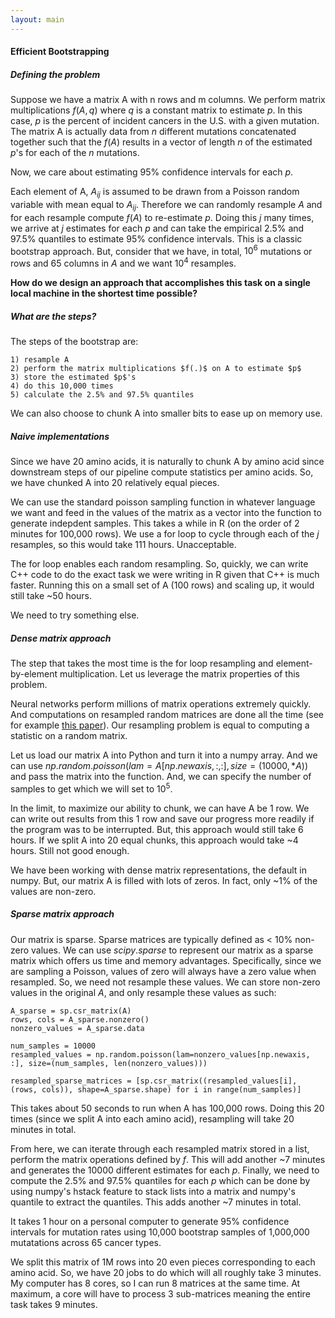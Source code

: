```yaml
---
layout: main
---
```


#### Efficient Bootstrapping


##### Defining the problem

Suppose we have a matrix A with n rows and m columns. We perform matrix multiplications $f(A,q)$ where $q$ is a constant matrix to estimate $p$. In this case, $p$ is the percent of incident cancers in the U.S. with a given mutation. The matrix A is actually data from $n$ different mutations concatenated together such that the $f(A)$ results in a vector of length $n$ of the estimated $p$'s for each of the $n$ mutations. 

Now, we care about estimating 95% confidence intervals for each $p$.   

Each element of A, $A_{ij}$ is assumed to be drawn from a Poisson random variable with mean equal to $A_{ij}$. Therefore we can randomly resample $A$ and for each resample compute $f(A)$ to re-estimate $p$. Doing this $j$ many times, we arrive at $j$ estimates for each $p$ and can take the empirical 2.5% and 97.5% quantiles to estimate 95% confidence intervals. This is a classic bootstrap approach. But, consider that we have, in total, $10^6$ mutations or rows and $65$ columns in $A$ and we want $10^4$ resamples. 

**How do we design an approach that accomplishes this task on a single local machine in the shortest time possible?**


##### What are the steps?

The steps of the bootstrap are: 

	1) resample A
	2) perform the matrix multiplications $f(.)$ on A to estimate $p$
	3) store the estimated $p$'s
	4) do this 10,000 times
	5) calculate the 2.5% and 97.5% quantiles

We can also choose to chunk A into smaller bits to ease up on memory use. 

##### Naive implementations

Since we have 20 amino acids, it is naturally to chunk A by amino acid since downstream steps of our pipeline compute statistics per amino acids. So, we have chunked A into 20 relatively equal pieces. 

We can use the standard poisson sampling function in whatever language we want and feed in the values of the matrix as a vector into the function to generate indepdent samples. This takes a while in R (on the order of 2 minutes for 100,000 rows). We use a for loop to cycle through each of the $j$ resamples, so this would take 111 hours. Unacceptable. 

The for loop enables each random resampling. So, quickly, we can write C++ code to do the exact task we were writing in R given that C++ is much faster. Running this on a small set of A (100 rows) and scaling up, it would still take ~50 hours.

We need to try something else. 


##### Dense matrix approach

The step that takes the most time is the for loop resampling and element-by-element multiplication. Let us leverage the matrix properties of this problem. 

Neural networks perform millions of matrix operations extremely quickly. And computations on resampled random matrices are done all the time (see for example [this paper](https://arxiv.org/abs/2002.09976)). Our resampling problem is equal to computing a statistic on a random matrix. 

Let us load our matrix A into Python and turn it into a numpy array. And we can use $np.random.poisson(lam=A[np.newaxis, :, :], size=(10000, *A))$ and pass the matrix into the function. And, we can specify the number of samples to get which we will set to $10^5$. 

In the limit, to maximize our ability to chunk, we can have A be 1 row. We can write out results from this 1 row and save our progress more readily if the program was to be interrupted. But, this approach would still take 6 hours. If we split A into 20 equal chunks, this approach would take ~4 hours. Still not good enough. 

We have been working with dense matrix representations, the default in numpy. But, our matrix A is filled with lots of zeros. In fact, only ~1% of the values are non-zero. 

##### Sparse matrix approach

Our matrix is sparse. Sparse matrices are typically defined as < 10% non-zero values. We can use $scipy.sparse$ to represent our matrix as a sparse matrix which offers us time and memory advantages. Specifically, since we are sampling a Poisson, values of zero will always have a zero value when resampled. So, we need not resample these values. We can store non-zero values in the original $A$, and only resample these values as such: 

	A_sparse = sp.csr_matrix(A)
	rows, cols = A_sparse.nonzero()  
	nonzero_values = A_sparse.data

	num_samples = 10000
	resampled_values = np.random.poisson(lam=nonzero_values[np.newaxis, :], size=(num_samples, len(nonzero_values)))

	resampled_sparse_matrices = [sp.csr_matrix((resampled_values[i], (rows, cols)), shape=A_sparse.shape) for i in range(num_samples)]

This takes about 50 seconds to run when A has 100,000 rows. Doing this 20 times (since we split A into each amino acid), resampling will take 20 minutes in total. 

From here, we can iterate through each resampled matrix stored in a list, perform the matrix operations defined by $f$. This will add another ~7 minutes and generates the 10000 different estimates for each $p$. Finally, we need to compute the 2.5% and 97.5% quantiles for each $p$ which can be done by using numpy's hstack feature to stack lists into a matrix and numpy's quantile to extract the quantiles. This adds another ~7 minutes in total. 

It takes 1 hour on a personal computer to generate 95% confidence intervals for mutation rates using 10,000 bootstrap samples of 1,000,000 mutatations across 65 cancer types. 

We split this matrix of 1M rows into 20 even pieces corresponding to each amino acid. So, we have 20 jobs to do which will all roughly take 3 minutes. My computer has 8 cores, so I can run 8 matrices at the same time. At maximum, a core will have to process 3 sub-matrices meaning the entire task takes 9 minutes. 






























